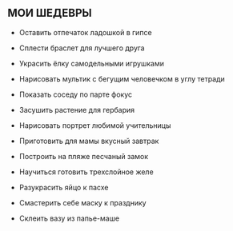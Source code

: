 ﻿## МОИ ШЕДЕВРЫ

- Оставить отпечаток ладошкой в гипсе

- Сплести браслет для лучшего друга

- Украсить ёлку самодельными  игрушками

- Нарисовать мультик с бегущим человечком в углу тетради

- Показать соседу по парте фокус

- Засушить растение для гербария

- Нарисовать портрет любимой учительницы

- Приготовить для мамы вкусный завтрак

- Построить на пляже песчаный замок

- Научиться готовить трехслойное желе

- Разукрасить яйцо к пасхе

- Смастерить себе маску к празднику

- Склеить вазу из папье-маше
